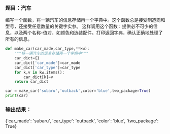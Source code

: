 ### 题目：汽车
编写一个函数，将一辆汽车的信息存储再一个字典中。这个函数总是接受制造商和型号，还接受任意数量的关键字实参。
这样调用这个函数：提供必不可少的信息，以及两个名称-值对，如颜色和选装配件。打印返回字典，确认正确地处理了所有的信息。
``` python  
def make_car(car_made,car_type,**kw):
    """将一辆汽车的信息存储再一个字典中"""
    car_dict={}
    car_dict['car_made']=car_made
    car_dict['car_type']=car_type
    for k,v in kw.items():
        car_dict[k]=v
    return car_dict

car = make_car('subaru','outback',color='blue',two_package=True)
print(car)
```
 
### 输出结果：   
{'car_made': 'subaru', 'car_type': 'outback', 'color': 'blue', 'two_package': True}    
